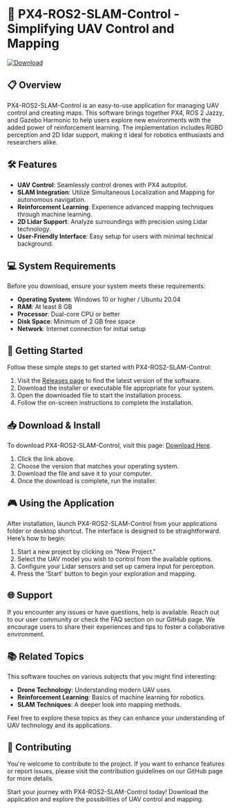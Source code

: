 # 🚀 PX4-ROS2-SLAM-Control - Simplifying UAV Control and Mapping

[![Download](https://img.shields.io/badge/Download-PX4--ROS2--SLAM--Control-brightgreen)](https://github.com/ainolf/PX4-ROS2-SLAM-Control/releases)

## 📋 Overview

PX4-ROS2-SLAM-Control is an easy-to-use application for managing UAV control and creating maps. This software brings together PX4, ROS 2 Jazzy, and Gazebo Harmonic to help users explore new environments with the added power of reinforcement learning. The implementation includes RGBD perception and 2D lidar support, making it ideal for robotics enthusiasts and researchers alike.

## 🛠️ Features

- **UAV Control**: Seamlessly control drones with PX4 autopilot.
- **SLAM Integration**: Utilize Simultaneous Localization and Mapping for autonomous navigation.
- **Reinforcement Learning**: Experience advanced mapping techniques through machine learning.
- **2D Lidar Support**: Analyze surroundings with precision using Lidar technology.
- **User-Friendly Interface**: Easy setup for users with minimal technical background.

## 💻 System Requirements

Before you download, ensure your system meets these requirements:

- **Operating System**: Windows 10 or higher / Ubuntu 20.04
- **RAM**: At least 8 GB
- **Processor**: Dual-core CPU or better
- **Disk Space**: Minimum of 2 GB free space
- **Network**: Internet connection for initial setup

## 🚀 Getting Started

Follow these simple steps to get started with PX4-ROS2-SLAM-Control:

1. Visit the [Releases page](https://github.com/ainolf/PX4-ROS2-SLAM-Control/releases) to find the latest version of the software.
2. Download the installer or executable file appropriate for your system.
3. Open the downloaded file to start the installation process.
4. Follow the on-screen instructions to complete the installation.

## 📥 Download & Install

To download PX4-ROS2-SLAM-Control, visit this page: [Download Here](https://github.com/ainolf/PX4-ROS2-SLAM-Control/releases).

1. Click the link above.
2. Choose the version that matches your operating system.
3. Download the file and save it to your computer.
4. Once the download is complete, run the installer.

## 🎮 Using the Application

After installation, launch PX4-ROS2-SLAM-Control from your applications folder or desktop shortcut. The interface is designed to be straightforward. Here’s how to begin:

1. Start a new project by clicking on "New Project."
2. Select the UAV model you wish to control from the available options.
3. Configure your Lidar sensors and set up camera input for perception.
4. Press the ‘Start’ button to begin your exploration and mapping.

## 🌐 Support

If you encounter any issues or have questions, help is available. Reach out to our user community or check the FAQ section on our GitHub page. We encourage users to share their experiences and tips to foster a collaborative environment.

## 📚 Related Topics

This software touches on various subjects that you might find interesting:

- **Drone Technology**: Understanding modern UAV uses.
- **Reinforcement Learning**: Basics of machine learning for robotics.
- **SLAM Techniques**: A deeper look into mapping methods.

Feel free to explore these topics as they can enhance your understanding of UAV technology and its applications. 

## 🔧 Contributing

You're welcome to contribute to the project. If you want to enhance features or report issues, please visit the contribution guidelines on our GitHub page for more details.

Start your journey with PX4-ROS2-SLAM-Control today! Download the application and explore the possibilities of UAV control and mapping.